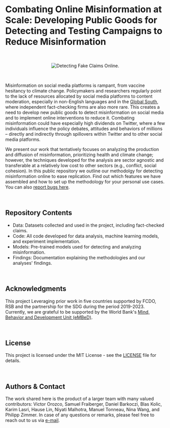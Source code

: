 # Combating Online Misinformation at Scale: Developing Public Goods for Detecting and Testing Campaigns to Reduce Misinformation

&nbsp;

<p align="center">
<img src="https://drive.google.com/uc?export=view&id=1z-DISi7xRKMlwWG7ZchWshSFJAaIqQza" alt="Detecting Fake Claims Online."/>
<p/>

&nbsp;

Misinformation on social media platforms is rampant, from vaccine hesitancy to climate change. Policymakers and researchers regularly point to the lack of resources allocated by social media platforms to content moderation, especially in non-English languages and in the [Global South](https://www.theguardian.com/technology/2021/oct/24/frances-haugen-i-never-wanted-to-be-a-whistleblower-but-lives-were-in-danger), where independent fact-checking firms are also more rare. This creates a need to develop new public goods to detect misinformation on social media and to implement online interventions to reduce it. Combating misinformation could have especially high dividends on Twitter, where a few individuals influence the policy debates, attitudes and behaviors of millions – directly and indirectly through spillovers within Twitter and to other social media platforms. 

We present our work that tentatively focuses on analyzing the production and diffusion of misinformation, prioritizing  health and climate change; however, the techniques developed for the analysis are sector agnostic and transferable at a relatively low cost to other sectors (e.g., conflict, social cohesion). In this public repository we outline our methodolgy for detecting misinformation online to ease replication. Find out which features we have assembled and how to set up the methodology for your personal use cases. You can also [report bugs here](https://github.com/TryShape/tryshape/issues/new/choose).

&nbsp;

## Repository Contents
- Data: Datasets collected and used in the project, including fact-checked claims.
- Code: All code developed for data analysis, machine learning models, and experiment implementation.
- Models: Pre-trained models used for detecting and analyzing misinformation.
- Findings: Documentation explaining the methodologies and our analyses' findings.

&nbsp;

## Acknowledgments
This project Leveraging prior work in five countries supported by FCDO, RSB and the partnership for the SDG during the period 2019-2023. Currently, we are grateful to be supported by the World Bank's [Mind, Behavior and Development Unit (eMBeD)](https://www.worldbank.org/en/programs/embed).

&nbsp;

## License
This project is licensed under the MIT License - see the [LICENSE](https://github.com/philippzi98/misinfo-detect-public-goods/blob/main/LICENSE) file for details.

&nbsp;

## Authors & Contact
The work shared here is the product of a larger team with many valued contributors: Victor Orozco, Samuel Fraiberger, Daniel Barkoczi, Blas Kolic, Karim Lasri, Hause Lin, Niyati Malhotra, Manuel Tonneau, Nina Wang, and Philipp Zimmer. In case of any questions or remarks, please feel free to reach out to us via [e-mail](mailto:sfraiberger@worldbank.org).


